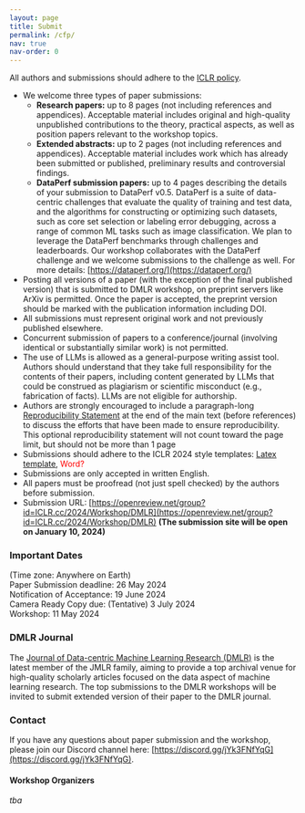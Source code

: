 ```yaml
---
layout: page
title: Submit
permalink: /cfp/
nav: true
nav-order: 0
---
```


All authors and submissions should adhere to the [ICLR policy](https://www.iclr.cc/Conferences/2024/AuthorGuide).

* We welcome three types of paper submissions:
  * **Research papers:** up to 8 pages (not including references and appendices). Acceptable material includes original and high-quality unpublished contributions to the theory, practical aspects, as well as position papers relevant to the workshop topics.
  * **Extended abstracts:** up to 2 pages (not including references and appendices). Acceptable material includes work which has already been submitted or published, preliminary results and controversial findings.
  *	**DataPerf submission papers:** up to 4 pages describing the details of your submission to DataPerf v0.5. DataPerf is a suite of data-centric challenges that evaluate the quality of training and test data, and the algorithms for constructing or optimizing such datasets, such as core set selection or labeling error debugging, across a range of common ML tasks such as image classification. We plan to leverage the DataPerf benchmarks through challenges and leaderboards. Our workshop collaborates with the DataPerf challenge and we welcome submissions to the challenge as well. For more details: [https://dataperf.org/](https://dataperf.org/) <br>
* Posting all versions of a paper (with the exception of the final published version) that is submitted to DMLR workshop, on preprint servers like ArXiv is permitted. Once the paper is accepted, the preprint version should be marked with the publication information including DOI.
* All submissions must represent original work and not previously published elsewhere.
* Concurrent submission of papers to a conference/journal (involving identical or substantially similar work) is not permitted.
* The use of LLMs is allowed as a general-purpose writing assist tool.  Authors should understand that they take full responsibility for the contents of their papers, including content generated by LLMs that could be construed as plagiarism or scientific misconduct (e.g., fabrication of facts).  LLMs are not eligible for authorship.
* Authors are strongly encouraged to include a paragraph-long [Reproducibility Statement](https://www.iclr.cc/Conferences/2024/AuthorGuide) at the end of the main text (before references) to discuss the efforts that have been made to ensure reproducibility. This optional reproducibility statement will not count toward the page limit, but should not be more than 1 page
* Submissions should adhere to the ICLR 2024 style templates: [Latex template](https://github.com/ICLR/Master-Template/raw/master/iclr2024.zip), <span style="color:red">Word?</span>
* Submissions are only accepted in written English.
*	All papers must be proofread (not just spell checked) by the authors before submission.
* Submission URL: [https://openreview.net/group?id=ICLR.cc/2024/Workshop/DMLR](https://openreview.net/group?id=ICLR.cc/2024/Workshop/DMLR)
**(The submission site will be open on January 10, 2024)**

### Important Dates

(Time zone: Anywhere on Earth) <br>
Paper Submission deadline: 26 May 2024 <br>
Notification of Acceptance: 19 June 2024 <br>
Camera Ready Copy due: (Tentative) 3 July 2024 <br>
Workshop: 11 May 2024

### DMLR Journal
The [Journal of Data-centric Machine Learning Research (DMLR)](https://data.mlr.press/) is the latest member of the JMLR family, aiming to provide a top archival venue for high-quality scholarly articles focused on the data aspect of machine learning research. The top submissions to the DMLR workshops will be invited to submit extended version of their paper to the DMLR journal.

### Contact
If you have any questions about paper submission and the workshop, please join our Discord channel here: [https://discord.gg/jYk3FNfYqG](https://discord.gg/jYk3FNfYqG).

#### Workshop Organizers
*tba*



